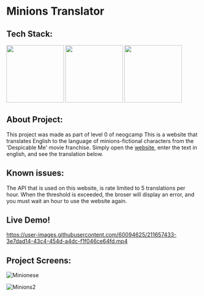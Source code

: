 # Minions Translator

## Tech Stack:

<p float="left">
<img src = "https://upload.wikimedia.org/wikipedia/commons/thumb/6/61/HTML5_logo_and_wordmark.svg/768px-HTML5_logo_and_wordmark.svg.png?20170517184425" height="150">

<img src = "https://upload.wikimedia.org/wikipedia/commons/thumb/3/3d/CSS.3.svg/642px-CSS.3.svg.png?20160504153216" height="150">

<img src = "https://upload.wikimedia.org/wikipedia/commons/thumb/b/ba/Javascript_badge.svg/219px-Javascript_badge.svg.png?20160504163251" height="150">

## About Project:
This project was made as part of level 0 of neogcamp
This is a website that translates English to the language of minions-fictional characters from the 'Despicable Me' movie franchise. Simply open the [website](https://minionese-text-translator.netlify.app/), enter the text in english, and see the translation below. 

## Known issues:

The API that is used on this website, is rate limited to 5 translations per hour. When the threshold is exceeded, the broser will display an error, and you must wait an hour to use the website again.

## Live Demo!

https://user-images.githubusercontent.com/60094625/211657433-3e7dad14-43c4-454d-a4dc-f1f046ce64fd.mp4

## Project Screens:

![Minionese](https://user-images.githubusercontent.com/60094625/211657707-c2253316-1077-49a5-a9be-fb07b4beef97.PNG)

![Minions2](https://user-images.githubusercontent.com/60094625/211657762-eb03fe42-4024-439b-93fa-3a9191836f75.PNG)
